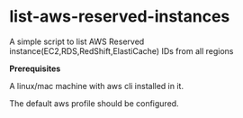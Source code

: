 # list-aws-reserved-instances

A simple script to list AWS Reserved instance(EC2,RDS,RedShift,ElastiCache) IDs from all regions

**Prerequisites**

A linux/mac machine with aws cli installed in it. 

The default aws profile should be configured.
